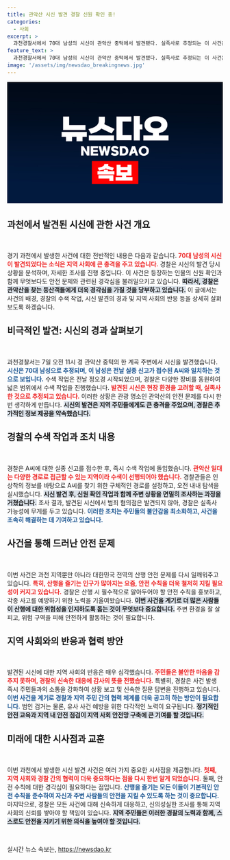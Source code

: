 ```yaml
---
title: 관악산 시신 발견 경찰 신원 확인 중!
categories:
  - 사회
excerpt: >
  과천경찰서에서 70대 남성의 시신이 관악산 중턱에서 발견됐다. 실족사로 추정되는 이 사건은 최근 실종 신고와 관련이 있으며, 추가 범죄 혐의는 없는 것으로 확인됐다.
feature_text: >
  과천경찰서에서 70대 남성의 시신이 관악산 중턱에서 발견됐다. 실족사로 추정되는 이 사건은 최근 실종 신고와 관련이 있으며, 추가 범죄 혐의는 없는 것으로 확인됐다.
image: '/assets/img/newsdao_breakingnews.jpg'
---
```


<p><img src="/assets/img/newsdao_breakingnews.jpg" alt="firstkoreanews 속보" /></p>

<h2 data-ke-size="size26">과천에서 발견된 시신에 관한 사건 개요</h2>

<p data-ke-size="size16">&nbsp;</p>

<p>경기 과천에서 발생한 사건에 대한 전반적인 내용은 다음과 같습니다. <b><span style="color: #ee2323;">70대 남성의 시신이 발견되었다는 소식은 지역 사회에 큰 충격을 주고 있습니다.</span></b> 경찰은 시신의 발견 당시 상황을 분석하며, 자세한 조사를 진행 중입니다. 이 사건은 등장하는 인물의 신원 확인과 함께 무엇보다도 안전 문제와 관련된 경각심을 불러일으키고 있습니다. <b><span style="background-color: #21538527;">따라서, 경찰은 관악산을 찾는 등산객들에게 더욱 경각심을 가질 것을 당부하고 있습니다.</span></b> 이 글에서는 사건의 배경, 경찰의 수색 작업, 시신 발견의 경과 및 지역 사회의 반응 등을 상세히 살펴보도록 하겠습니다.</p>

<h2 data-ke-size="size26">비극적인 발견: 시신의 경과 살펴보기</h2>

<p data-ke-size="size16">&nbsp;</p>

<p>과천경찰서는 7일 오전 11시 경 관악산 중턱의 한 계곡 주변에서 시신을 발견했습니다. <b><span style="color: #1a5490;">시신은 70대 남성으로 추정되며, 이 남성은 전날 실종 신고가 접수된 A씨와 일치하는 것으로 보입니다.</span></b> 수색 작업은 전날 정오경 시작되었으며, 경찰은 다양한 장비를 동원하여 넓은 범위에서 수색 작업을 진행했습니다. <b><span style="color: #ee2323;">발견된 시신은 현장 환경을 고려할 때, 실족사한 것으로 추정되고 있습니다.</span></b> 이러한 상황은 관광 명소인 관악산의 안전 문제를 다시 한번 생각하게 만듭니다. <b><span style="background-color: #21538527;">시신의 발견은 지역 주민들에게도 큰 충격을 주었으며, 경찰은 추가적인 정보 제공을 약속했습니다.</span></b></p>

<h2 data-ke-size="size26">경찰의 수색 작업과 조치 내용</h2>

<p data-ke-size="size16">&nbsp;</p>

<p>경찰은 A씨에 대한 실종 신고를 접수한 후, 즉시 수색 작업에 돌입했습니다. <b><span style="color: #ee2323;">관악산 일대는 다양한 경로로 접근할 수 있는 지역이라 수색이 선행되어야 했습니다.</span></b> 경찰관들은 인상착의 정보를 바탕으로 A씨를 찾기 위한 구체적인 경로를 설정하고, 오전 내내 탐색을 실시했습니다. <b><span style="background-color: #21538527;">시신 발견 후, 신원 확인 작업과 함께 주변 상황을 면밀히 조사하는 과정을 거쳤습니다.</span></b> 조사 결과, 발견된 시신에서 범죄 혐의점은 발견되지 않아, 경찰은 실족사 가능성에 무게를 두고 있습니다. <b><span style="color: #1a5490;">이러한 조치는 주민들의 불안감을 최소화하고, 사건을 조속히 해결하는 데 기여하고 있습니다.</span></b></p>

<h2 data-ke-size="size26">사건을 통해 드러난 안전 문제</h2>

<p data-ke-size="size16">&nbsp;</p>

<p>이번 사건은 과천 지역뿐만 아니라 대한민국 전역의 산행 안전 문제를 다시 일깨워주고 있습니다. <b><span style="color: #ee2323;">특히, 산행을 즐기는 인구가 많아지는 요즘, 안전 수칙을 더욱 철저히 지킬 필요성이 커지고 있습니다.</span></b> 경찰은 산행 시 필수적으로 알아두어야 할 안전 수칙을 홍보하고, 각종 사고를 예방하기 위한 노력을 기울여왔습니다. <b><span style="background-color: #21538527;">이번 사건을 계기로 더 많은 사람들이 산행에 대한 위험성을 인지하도록 돕는 것이 무엇보다 중요합니다.</span></b> 주변 환경을 잘 살피고, 위험 구역을 피해 안전하게 활동하는 것이 필요합니다.</p>

<h2 data-ke-size="size26">지역 사회와의 반응과 협력 방안</h2>

<p data-ke-size="size16">&nbsp;</p>

<p>발견된 시신에 대한 지역 사회의 반응은 매우 심각했습니다. <b><span style="color: #ee2323;">주민들은 불안한 마음을 감추지 못하며, 경찰의 신속한 대응에 감사의 뜻을 전했습니다.</span></b> 특별히, 경찰은 사건 발생 즉시 주민들과의 소통을 강화하여 상황 보고 및 신속한 질문 답변을 진행하고 있습니다. <b><span style="color: #1a5490;">이번 사건을 계기로 경찰과 지역 주민 간의 협력 체계를 더욱 공고히 하는 방안이 필요합니다.</span></b> 범인 검거는 물론, 유사 사건 예방을 위한 다각적인 노력이 요구됩니다. <b><span style="background-color: #21538527;">정기적인 안전 교육과 지역 내 안전 점검이 지역 사회 안전망 구축에 큰 기여를 할 것입니다.</span></b></p>

<h2 data-ke-size="size26">미래에 대한 시사점과 교훈</h2>

<p data-ke-size="size16">&nbsp;</p>

<p>이번 과천에서 발생한 시신 발견 사건은 여러 가지 중요한 시사점을 제공합니다. <b><span style="color: #ee2323;">첫째, 지역 사회와 경찰 간의 협력이 더욱 중요하다는 점을 다시 한번 알게 되었습니다.</span></b> 둘째, 안전 수칙에 대한 경각심이 필요하다는 점입니다. <b><span style="color: #1a5490;">산행을 즐기는 모든 이들이 기본적인 안전 수칙을 준수하여 자신과 주변 사람들의 안전을 지킬 수 있도록 하는 것이 중요합니다.</span></b> 마지막으로, 경찰은 모든 사건에 대해 신속하게 대응하고, 신의성실한 조사를 통해 지역 사회의 신뢰를 쌓아야 할 책임이 있습니다. <b><span style="background-color: #21538527;">지역 주민들은 이러한 경찰의 노력과 함께, 스스로도 안전을 지키기 위한 의식을 높여야 할 것입니다.</span></b></p>

<p data-ke-size="size16">&nbsp;</p>
실시간 뉴스 속보는, <a href="https://newsdao.kr" rel="dofollow">https://newsdao.kr</a>


